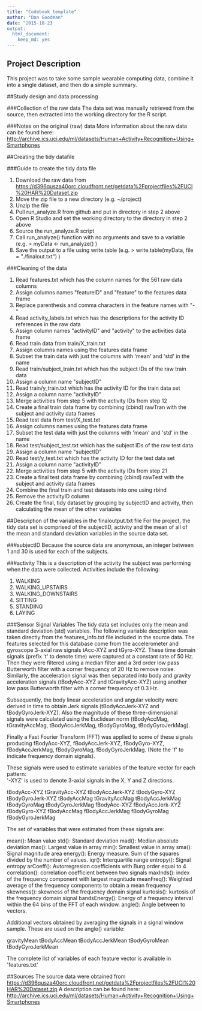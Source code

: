 ```yaml
---
title: "Codebook template"
author: "Dan Goodman"
date: "2015-10-23
output:
  html_document:
    keep_md: yes
---
```


## Project Description
This project was to take some sample wearable computing data, combine it into a single dataset, and then do a simple summary.

##Study design and data processing

###Collection of the raw data
The data set was manually retrieved from the source, then extracted into the working directory for the R script.

###Notes on the original (raw) data 
More information about the raw data can be found here: http://archive.ics.uci.edu/ml/datasets/Human+Activity+Recognition+Using+Smartphones

##Creating the tidy datafile

###Guide to create the tidy data file
1.  Download the raw data from https://d396qusza40orc.cloudfront.net/getdata%2Fprojectfiles%2FUCI%20HAR%20Dataset.zip 
2.  Move the zip file to a new directory (e.g. ~/project)
3.  Unzip the file
4.  Pull run_analyze.R from github and put in directory in step 2 above
5.  Open R Studio and set the working directory to the directory in step 2 above
6.  Source the run_analyze.R script
7.  Call run_analyze() function with no arguments and save to a variable (e.g.  > myData <- run_analyze() )
8.  Save the output to a file using write.table (e.g. > write.table(myData, file = "./finalout.txt") )

###Cleaning of the data
1.  Read features.txt which has the column names for the 561 raw data columns
2.  Assign columns names "featureID" and "feature" to the features data frame
3.  Replace parenthesis and comma characters in the feature names with "-"
4.  Read activity_labels.txt which has the descriptions for the activity ID references in the raw data
5.  Assign column names "activityID" and "activity" to the activities data frame
6.  Read train data from train/X_train.txt
7.  Assign columns names using the features data frame
8.  Subset the train data with just the columns with 'mean' and 'std' in the name
9.  Read train/subject_train.txt which has the subject IDs of the raw train data
10.  Assign a column name "subjectID"
11.  Read train/y_train.txt which has the activity ID for the train data set
12.  Assign a column name "activityID"
13.  Merge activities from step 5 with the activity IDs from step 12
14.  Create a final train data frame by combining (cbind) rawTran with the subject and activity data frames
15.  Read test data from test/X_test.txt
16.  Assign columns names using the features data frame
17.  Subset the test data with just the columns with 'mean' and 'std' in the name
18.  Read test/subject_test.txt which has the subject IDs of the raw test data
19.  Assign a column name "subjectID"
20.  Read test/y_test.txt which has the activity ID for the test data set
21.  Assign a column name "activityID"
22.  Merge activities from step 5 with the activity IDs from step 21
23.  Create a final test data frame by combining (cbind) rawTest with the subject and activity data frames
24.  Combine the final train and test datasets into one using rbind
25.  Remove the activityID column
26.  Create the final, tidy dataset by grouping by subjectID and activity, then calculating the mean of the other variables

##Description of the variables in the finaloutput.txt file
For the project, the tidy data set is comprised of the subjectID, activity and the mean of all of the mean and standard deviation variables in the source data set.

###subjectID
Because the source data are anonymous, an integer between 1 and 30 is used for each of the subjects.

###activity
This is a description of the activity the subject was performing when the data were collected.  Activities include the following:
1. WALKING
2. WALKING_UPSTAIRS
3. WALKING_DOWNSTAIRS
4. SITTING
5. STANDING
6. LAYING

###Sensor Signal Variables
The tidy data set includes only the mean and standard deviation (std) variables.  The following variable description was taken directly from the features_info.txt file included in the source data.
The features selected for this database come from the accelerometer and gyroscope 3-axial raw signals tAcc-XYZ and tGyro-XYZ. These time domain signals (prefix 't' to denote time) were captured at a constant rate of 50 Hz. Then they were filtered using a median filter and a 3rd order low pass Butterworth filter with a corner frequency of 20 Hz to remove noise. Similarly, the acceleration signal was then separated into body and gravity acceleration signals (tBodyAcc-XYZ and tGravityAcc-XYZ) using another low pass Butterworth filter with a corner frequency of 0.3 Hz. 

Subsequently, the body linear acceleration and angular velocity were derived in time to obtain Jerk signals (tBodyAccJerk-XYZ and tBodyGyroJerk-XYZ). Also the magnitude of these three-dimensional signals were calculated using the Euclidean norm (tBodyAccMag, tGravityAccMag, tBodyAccJerkMag, tBodyGyroMag, tBodyGyroJerkMag). 

Finally a Fast Fourier Transform (FFT) was applied to some of these signals producing fBodyAcc-XYZ, fBodyAccJerk-XYZ, fBodyGyro-XYZ, fBodyAccJerkMag, fBodyGyroMag, fBodyGyroJerkMag. (Note the 'f' to indicate frequency domain signals). 

These signals were used to estimate variables of the feature vector for each pattern:  
'-XYZ' is used to denote 3-axial signals in the X, Y and Z directions.

tBodyAcc-XYZ
tGravityAcc-XYZ
tBodyAccJerk-XYZ
tBodyGyro-XYZ
tBodyGyroJerk-XYZ
tBodyAccMag
tGravityAccMag
tBodyAccJerkMag
tBodyGyroMag
tBodyGyroJerkMag
fBodyAcc-XYZ
fBodyAccJerk-XYZ
fBodyGyro-XYZ
fBodyAccMag
fBodyAccJerkMag
fBodyGyroMag
fBodyGyroJerkMag

The set of variables that were estimated from these signals are: 

mean(): Mean value
std(): Standard deviation
mad(): Median absolute deviation 
max(): Largest value in array
min(): Smallest value in array
sma(): Signal magnitude area
energy(): Energy measure. Sum of the squares divided by the number of values. 
iqr(): Interquartile range 
entropy(): Signal entropy
arCoeff(): Autorregresion coefficients with Burg order equal to 4
correlation(): correlation coefficient between two signals
maxInds(): index of the frequency component with largest magnitude
meanFreq(): Weighted average of the frequency components to obtain a mean frequency
skewness(): skewness of the frequency domain signal 
kurtosis(): kurtosis of the frequency domain signal 
bandsEnergy(): Energy of a frequency interval within the 64 bins of the FFT of each window.
angle(): Angle between to vectors.

Additional vectors obtained by averaging the signals in a signal window sample. These are used on the angle() variable:

gravityMean
tBodyAccMean
tBodyAccJerkMean
tBodyGyroMean
tBodyGyroJerkMean

The complete list of variables of each feature vector is available in 'features.txt'

##Sources
The source data were obtained from https://d396qusza40orc.cloudfront.net/getdata%2Fprojectfiles%2FUCI%20HAR%20Dataset.zip 
A description can be found here: http://archive.ics.uci.edu/ml/datasets/Human+Activity+Recognition+Using+Smartphones

